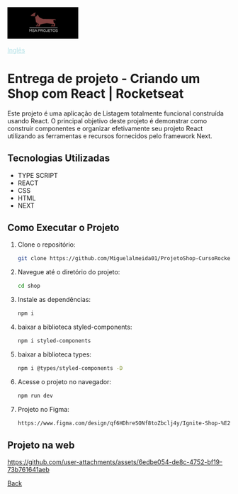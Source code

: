 <img src="img/logohulk.png" style="width:9.975rem;text-align: right;"/>


<a href="Readme.md" style="color:#B0E0E6;">Inglês</a> 





# Entrega de projeto - Criando um Shop com React | Rocketseat

Este projeto é uma aplicação de Listagem totalmente funcional construída usando React. O principal objetivo deste projeto é demonstrar como construir componentes e organizar efetivamente seu projeto React utilizando as ferramentas e recursos fornecidos pelo framework Next.

## Tecnologias Utilizadas

- TYPE SCRIPT
- REACT
- CSS
- HTML
- NEXT

## Como Executar o Projeto

1. Clone o repositório:

   ```bash
   git clone https://github.com/Miguelalmeida01/ProjetoShop-CursoRocketseat-.git
   ```

2. Navegue até o diretório do projeto:

   ```bash
   cd shop
   ```

3. Instale as dependências:   

   ```bash
   npm i
   ```

4. baixar a biblioteca styled-components:

   ```bash
   npm i styled-components
   ```

5. baixar a biblioteca types:

   ```bash
   npm i @types/styled-components -D
   ```

6. Acesse o projeto no navegador:
   ```bash
   npm run dev
   ```
7. Projeto no Figma:
   ```bash
   https://www.figma.com/design/qf6HDhreSONf8toZbclj4y/Ignite-Shop-%E2%80%A2-Projeto-React-(Copy)?node-id=418-62&t=HuCgWMMFFs2rq4FJ-0
   ```

## Projeto na web
 


https://github.com/user-attachments/assets/6edbe054-de8c-4752-bf19-73b761641aeb



[Back](https://github.com/Miguelalmeida01/ProjetoShop-CursoRocketseat-/blob/main/Readme-pt.md#entrega-de-projeto---criando-um-shop-com-react--rocketseat)

